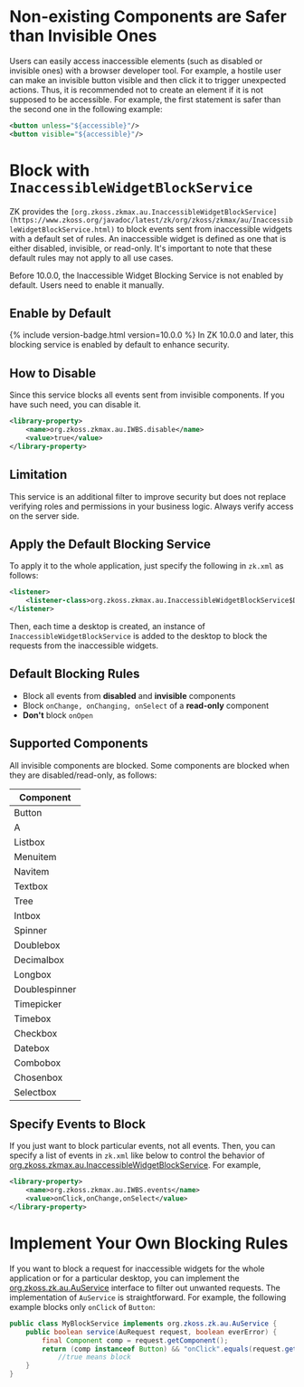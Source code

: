 

# Non-existing Components are Safer than Invisible Ones

Users can easily access inaccessible elements (such as disabled or
invisible ones) with a browser developer tool. For example, a hostile
user can make an invisible button visible and then click it to trigger
unexpected actions. Thus, it is recommended not to create an element if
it is not supposed to be accessible. For example, the first statement is
safer than the second one in the following example:

```xml
<button unless="${accessible}"/>
<button visible="${accessible}"/>
```

# Block with `InaccessibleWidgetBlockService`

ZK provides the `[org.zkoss.zkmax.au.InaccessibleWidgetBlockService](https://www.zkoss.org/javadoc/latest/zk/org/zkoss/zkmax/au/InaccessibleWidgetBlockService.html)`
to block events sent from inaccessible widgets with a default set of
rules. An inaccessible widget is defined as one that is either disabled,
invisible, or read-only. It's important to note that these default rules
may not apply to all use cases.

Before 10.0.0, the Inaccessible Widget Blocking Service is not enabled
by default. Users need to enable it manually.

## Enable by Default
{% include version-badge.html version=10.0.0 %} In ZK 10.0.0 and later, this blocking service is enabled by default to enhance security.

## How to Disable
Since this service blocks all events sent from invisible components. If you have such need, you can disable it.
```xml
<library-property>
    <name>org.zkoss.zkmax.au.IWBS.disable</name>
    <value>true</value>
</library-property>
```

## Limitation

This service is an additional filter to improve security but does not
replace verifying roles and permissions in your business logic. Always
verify access on the server side.

## Apply the Default Blocking Service

To apply it to the whole application, just specify the following in
`zk.xml` as follows:

```xml
<listener>
    <listener-class>org.zkoss.zkmax.au.InaccessibleWidgetBlockService$DesktopInit</listener-class>
</listener>
```

Then, each time a desktop is created, an instance of
`InaccessibleWidgetBlockService` is added to the desktop to block the
requests from the inaccessible widgets.

## Default Blocking Rules

- Block all events from **disabled** and **invisible** components
- Block `onChange, onChanging, onSelect` of a **read-only** component
- **Don't** block `onOpen`

## Supported Components

All invisible components are blocked. Some components are blocked when
they are disabled/read-only, as follows:

| **Component** |
|---------------|
| Button        |
| A             |
| Listbox       |
| Menuitem      |
| Navitem       |
| Textbox       |
| Tree          |
| Intbox        |
| Spinner       |
| Doublebox     |
| Decimalbox    |
| Longbox       |
| Doublespinner |
| Timepicker    |
| Timebox       |
| Checkbox      |
| Datebox       |
| Combobox      |
| Chosenbox     |
| Selectbox     |

## Specify Events to Block

If you just want to block particular events, not all events. Then, you
can specify a list of events in `zk.xml` like below to control the
behavior of
[org.zkoss.zkmax.au.InaccessibleWidgetBlockService](https://www.zkoss.org/javadoc/latest/zk/org/zkoss/zkmax/au/InaccessibleWidgetBlockService.html).
For example,

```xml
<library-property>
    <name>org.zkoss.zkmax.au.IWBS.events</name>
    <value>onClick,onChange,onSelect</value>
</library-property>
```

# Implement Your Own Blocking Rules

If you want to block a request for inaccessible widgets for the whole
application or for a particular desktop, you can implement the
[org.zkoss.zk.au.AuService](https://www.zkoss.org/javadoc/latest/zk/org/zkoss/zk/au/AuService.html) interface to filter out
unwanted requests. The implementation of `AuService` is straightforward.
For example, the following example blocks only `onClick` of `Button`:

```java
public class MyBlockService implements org.zkoss.zk.au.AuService {
    public boolean service(AuRequest request, boolean everError) {
        final Component comp = request.getComponent();
        return (comp instanceof Button) && "onClick".equals(request.getCommand());
            //true means block
    }
}
```
